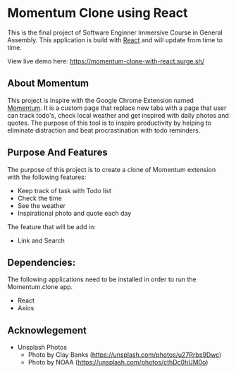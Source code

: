 # Momentum Clone using React

This is the final project of Software Enginner Immersive Course in General Assembly. This application is build with [React](https://reactjs.org/) and will update from time to time.

View live demo here: https://momentum-clone-with-react.surge.sh/

## About Momentum
This project is inspire with the Google Chrome Extension named [Momentum](https://momentumdash.com/). It is a custom page that replace new tabs with a page that user can track todo's, check local weather and get inspired with daily photos and quotes. The purpose of this tool is to inspire productivity by helping to eliminate distraction and beat procrastination with todo reminders.

## Purpose And Features
The purpose of this project is to create a clone of Momentum extension with the following features:
* Keep track of task with Todo list
* Check the time
* See the weather
* Inspirational photo and quote each day

The feature that will be add in: 
* Link and Search

## Dependencies:
The following applications need to be installed in order to run the Momentum.clone app.
* React
* Axios

## Acknowlegement
* Unsplash Photos
  * Photo by Clay Banks (https://unsplash.com/photos/u27Rrbs9Dwc)
  * Photo by NOAA (https://unsplash.com/photos/cthDc0hUM0o)


